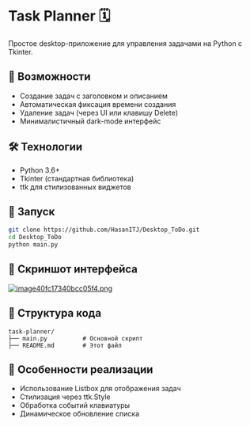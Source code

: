 # Task Planner 🗓️

Простое desktop-приложение для управления задачами на Python с Tkinter.

## 📌 Возможности
- Создание задач с заголовком и описанием
- Автоматическая фиксация времени создания
- Удаление задач (через UI или клавишу Delete)
- Минималистичный dark-mode интерфейс

## 🛠️ Технологии
- Python 3.6+
- Tkinter (стандартная библиотека)
- ttk для стилизованных виджетов

## 🚀 Запуск
```bash
git clone https://github.com/HasanITJ/Desktop_ToDo.git
cd Desktop_ToDo
python main.py
```

## 📸 Скриншот интерфейса
[![image40fc17340bcc05f4.png](https://a.imgfoto.host/2025/06/14/image40fc17340bcc05f4.png)](https://imgfoto.host/i/cUwgHs)

## 🧩 Структура кода
```
task-planner/
├── main.py          # Основной скрипт
├── README.md        # Этот файл
```

## 🔧 Особенности реализации
- Использование Listbox для отображения задач
- Стилизация через ttk.Style
- Обработка событий клавиатуры
- Динамическое обновление списка
